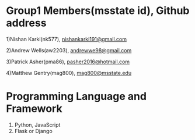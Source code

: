 # Group1 Members(msstate id), Github address
1)Nishan Karki(nk577),  nishankarki191@gmail.com

2)Andrew Wells(aw2203),  andrewwe98@gmail.com

3)Patrick Asher(pma86),  pasher2016@hotmail.com 

4)Matthew Gentry(mag800), mag800@msstate.edu

# Programming Language and Framework
1) Python, JavaScript
2) Flask or Django

